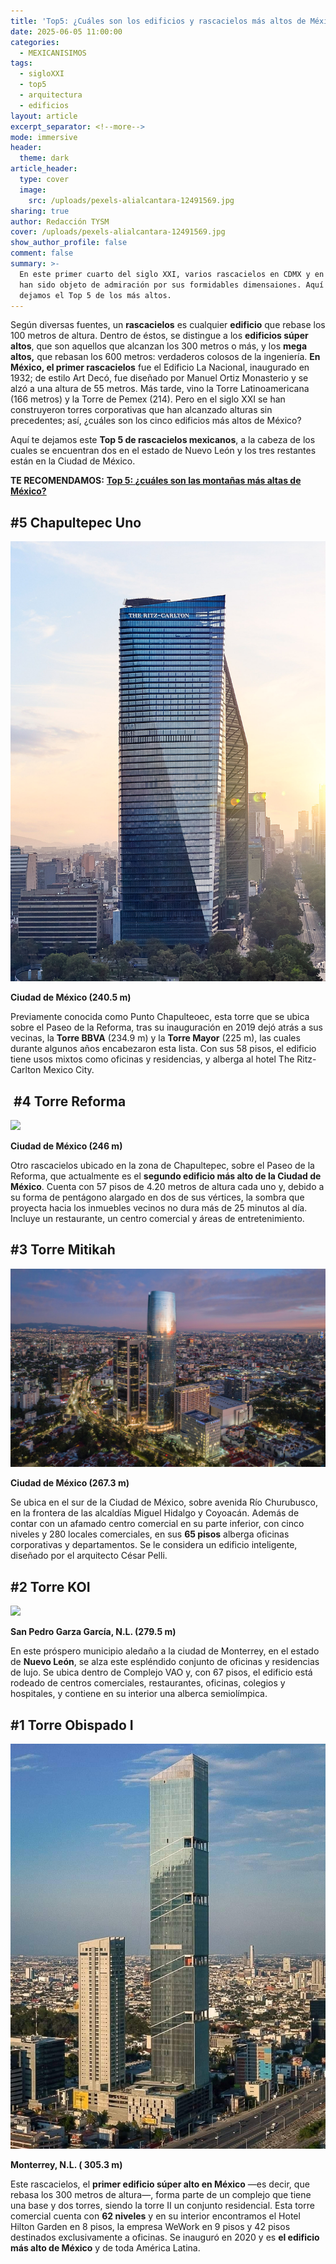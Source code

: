 ```yaml
---
title: 'Top5: ¿Cuáles son los edificios y rascacielos más altos de México?'
date: 2025-06-05 11:00:00
categories:
  - MEXICANISIMOS
tags:
  - sigloXXI
  - top5
  - arquitectura
  - edificios
layout: article
excerpt_separator: <!--more-->
mode: immersive
header:
  theme: dark
article_header:
  type: cover
  image:
    src: /uploads/pexels-alialcantara-12491569.jpg
sharing: true
author: Redacción TYSM
cover: /uploads/pexels-alialcantara-12491569.jpg
show_author_profile: false
comment: false
summary: >-
  En este primer cuarto del siglo XXI, varios rascacielos en CDMX y en Monterrey
  han sido objeto de admiración por sus formidables dimensaiones. Aquí te
  dejamos el Top 5 de los más altos.
---
```

Según diversas fuentes, un **rascacielos** es cualquier **edificio** que rebase los 100 metros de altura. Dentro de éstos, se distingue a los **edificios súper altos**, que son aquellos que alcanzan los 300 metros o más, y los **mega altos,** que rebasan los 600 metros: verdaderos colosos de la ingeniería. **En México, el primer rascacielos** fue el Edificio La Nacional, inaugurado en 1932; de estilo Art Decó, fue diseñado por Manuel Ortiz Monasterio y se alzó a una altura de 55 metros. Más tarde, vino la Torre Latinoamericana (166 metros) y la Torre de Pemex (214). Pero en el siglo XXI se han construyeron torres corporativas que han alcanzado alturas sin precedentes; así, ¿cuáles son los cinco edificios más altos de México?

Aquí te dejamos este **Top 5 de rascacielos mexicanos**, a la cabeza de los cuales se encuentran dos en el estado de Nuevo León y los tres restantes están en la Ciudad de México.

**TE RECOMENDAMOS:** [**Top 5: ¿cuáles son las montañas más altas de México?**](https://blog.tonoysumariachi.com/mexicanisimos/2022/07/26/top-5-las-montanas-mas-altas-de-mexico.html)

## \#5 Chapultepec Uno

![](/uploads/bovis-chapultepec-uno-cdmx-reforma.png)

**Ciudad de México (240.5 m)**

Previamente conocida como Punto Chapulteoec, esta torre que se ubica sobre el Paseo de la Reforma, tras su inauguración en 2019 dejó atrás a sus vecinas, la **Torre BBVA** (234.9 m) y la **Torre Mayor** (225 m), las cuales durante algunos años encabezaron esta lista. Con sus 58 pisos, el edificio tiene usos mixtos como oficinas y residencias, y alberga al hotel The Ritz-Carlton Mexico City.

## &nbsp;#4 Torre Reforma

![](https://upload.wikimedia.org/wikipedia/commons/thumb/d/d6/Torre_Reforma1707.jpg/500px-Torre_Reforma1707.jpg)

**Ciudad de México (246 m)**

Otro rascacielos ubicado en la zona de Chapultepec, sobre el Paseo de la Reforma, que actualmente es el **segundo edificio más alto de la Ciudad de México**. Cuenta con 57 pisos de 4.20 metros de altura cada uno y, debido a su forma de pentágono alargado en dos de sus vértices, la sombra que proyecta hacia los inmuebles vecinos no dura más de 25 minutos al día. Incluye un restaurante, un centro comercial y áreas de entretenimiento.

## \#3 Torre Mitikah

![](/uploads/mitikah.jpg)

**Ciudad de México (267.3 m)**

Se ubica en el sur de la Ciudad de México, sobre avenida Río Churubusco, en la frontera de las alcaldías Miguel Hidalgo y Coyoacán. Además de contar con un afamado centro comercial en su parte inferior, con cinco niveles y 280 locales comerciales, en sus **65 pisos** alberga oficinas corporativas y departamentos. Se le considera un edificio inteligente, diseñado por el arquitecto César Pelli.

## \#2 Torre KOI

![](https://upload.wikimedia.org/wikipedia/commons/thumb/b/b5/Ko_by_Victor_M._Torres.jpg/960px-Ko_by_Victor_M._Torres.jpg)

**San Pedro Garza García, N.L. (279.5 m)**

En este próspero municipio aledaño a la ciudad de Monterrey, en el estado de **Nuevo León**, se alza este espléndido conjunto de oficinas y residencias de lujo. Se ubica dentro de Complejo VAO y, con 67 pisos, el edificio está rodeado de centros comerciales, restaurantes, oficinas, colegios y hospitales, y contiene en su interior una alberca semiolímpica.

## \#1 Torre Obispado I

![](/uploads/obispado-torres.jpg)

**Monterrey, N.L. (&nbsp;305.3 m)**

Este rascacielos, el **primer edificio súper alto en México** —es decir, que rebasa los 300 metros de altura—, forma parte de un complejo que tiene una base y dos torres, siendo la torre II un conjunto residencial. Esta torre comercial cuenta con **62 niveles** y en su interior encontramos el Hotel Hilton Garden en 8 pisos, la empresa WeWork en 9 pisos y 42 pisos destinados exclusivamente a oficinas. Se inauguró en 2020 y es **el edificio más alto de México** y de toda América Latina.

&nbsp;